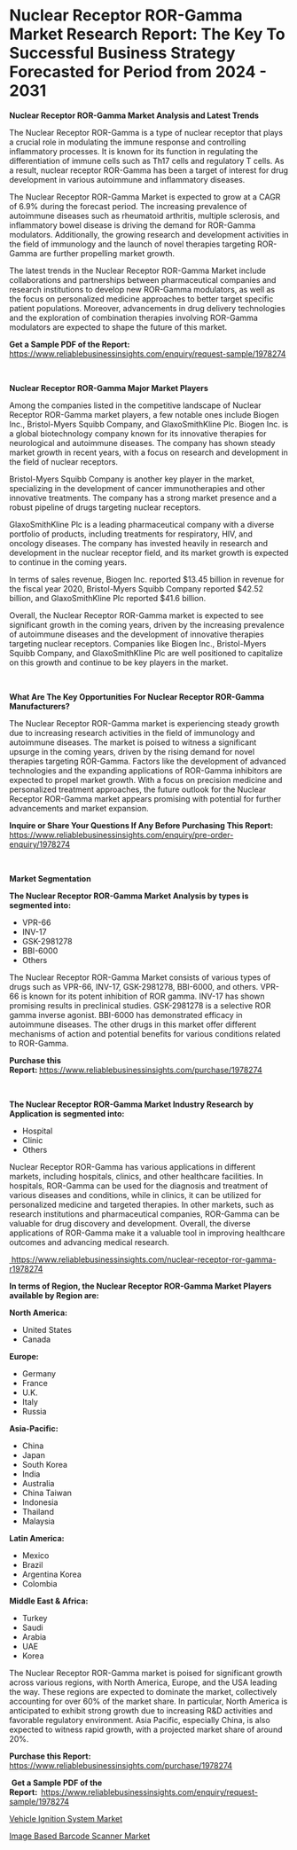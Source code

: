 <p><h1>Nuclear Receptor ROR-Gamma Market Research Report: The Key To Successful Business Strategy Forecasted for Period from 2024 - 2031</h1></p><p><strong>Nuclear Receptor ROR-Gamma Market Analysis and Latest Trends</strong></p>
<p><p>The Nuclear Receptor ROR-Gamma is a type of nuclear receptor that plays a crucial role in modulating the immune response and controlling inflammatory processes. It is known for its function in regulating the differentiation of immune cells such as Th17 cells and regulatory T cells. As a result, nuclear receptor ROR-Gamma has been a target of interest for drug development in various autoimmune and inflammatory diseases.</p><p>The Nuclear Receptor ROR-Gamma Market is expected to grow at a CAGR of 6.9% during the forecast period. The increasing prevalence of autoimmune diseases such as rheumatoid arthritis, multiple sclerosis, and inflammatory bowel disease is driving the demand for ROR-Gamma modulators. Additionally, the growing research and development activities in the field of immunology and the launch of novel therapies targeting ROR-Gamma are further propelling market growth.</p><p>The latest trends in the Nuclear Receptor ROR-Gamma Market include collaborations and partnerships between pharmaceutical companies and research institutions to develop new ROR-Gamma modulators, as well as the focus on personalized medicine approaches to better target specific patient populations. Moreover, advancements in drug delivery technologies and the exploration of combination therapies involving ROR-Gamma modulators are expected to shape the future of this market.</p></p>
<p><strong>Get a Sample PDF of the Report:&nbsp;</strong> <a href="https://www.reliablebusinessinsights.com/enquiry/request-sample/1978274">https://www.reliablebusinessinsights.com/enquiry/request-sample/1978274</a></p>
<p>&nbsp;</p>
<p><strong>Nuclear Receptor ROR-Gamma Major Market Players</strong></p>
<p><p>Among the companies listed in the competitive landscape of Nuclear Receptor ROR-Gamma market players, a few notable ones include Biogen Inc., Bristol-Myers Squibb Company, and GlaxoSmithKline Plc. Biogen Inc. is a global biotechnology company known for its innovative therapies for neurological and autoimmune diseases. The company has shown steady market growth in recent years, with a focus on research and development in the field of nuclear receptors.</p><p>Bristol-Myers Squibb Company is another key player in the market, specializing in the development of cancer immunotherapies and other innovative treatments. The company has a strong market presence and a robust pipeline of drugs targeting nuclear receptors.</p><p>GlaxoSmithKline Plc is a leading pharmaceutical company with a diverse portfolio of products, including treatments for respiratory, HIV, and oncology diseases. The company has invested heavily in research and development in the nuclear receptor field, and its market growth is expected to continue in the coming years.</p><p>In terms of sales revenue, Biogen Inc. reported $13.45 billion in revenue for the fiscal year 2020, Bristol-Myers Squibb Company reported $42.52 billion, and GlaxoSmithKline Plc reported $41.6 billion.</p><p>Overall, the Nuclear Receptor ROR-Gamma market is expected to see significant growth in the coming years, driven by the increasing prevalence of autoimmune diseases and the development of innovative therapies targeting nuclear receptors. Companies like Biogen Inc., Bristol-Myers Squibb Company, and GlaxoSmithKline Plc are well positioned to capitalize on this growth and continue to be key players in the market.</p></p>
<p>&nbsp;</p>
<p><strong>What Are The Key Opportunities For Nuclear Receptor ROR-Gamma Manufacturers?</strong></p>
<p><p>The Nuclear Receptor ROR-Gamma market is experiencing steady growth due to increasing research activities in the field of immunology and autoimmune diseases. The market is poised to witness a significant upsurge in the coming years, driven by the rising demand for novel therapies targeting ROR-Gamma. Factors like the development of advanced technologies and the expanding applications of ROR-Gamma inhibitors are expected to propel market growth. With a focus on precision medicine and personalized treatment approaches, the future outlook for the Nuclear Receptor ROR-Gamma market appears promising with potential for further advancements and market expansion.</p></p>
<p><strong>Inquire or Share Your Questions If Any Before Purchasing This Report:</strong> <a href="https://www.reliablebusinessinsights.com/enquiry/pre-order-enquiry/1978274">https://www.reliablebusinessinsights.com/enquiry/pre-order-enquiry/1978274</a></p>
<p>&nbsp;</p>
<p><strong>Market Segmentation</strong></p>
<p><strong>The Nuclear Receptor ROR-Gamma Market Analysis by types is segmented into:</strong></p>
<p><ul><li>VPR-66</li><li>INV-17</li><li>GSK-2981278</li><li>BBI-6000</li><li>Others</li></ul></p>
<p><p>The Nuclear Receptor ROR-Gamma Market consists of various types of drugs such as VPR-66, INV-17, GSK-2981278, BBI-6000, and others. VPR-66 is known for its potent inhibition of ROR gamma. INV-17 has shown promising results in preclinical studies. GSK-2981278 is a selective ROR gamma inverse agonist. BBI-6000 has demonstrated efficacy in autoimmune diseases. The other drugs in this market offer different mechanisms of action and potential benefits for various conditions related to ROR-Gamma.</p></p>
<p><strong>Purchase this Report:&nbsp;</strong><a href="https://www.reliablebusinessinsights.com/purchase/1978274">https://www.reliablebusinessinsights.com/purchase/1978274</a></p>
<p>&nbsp;</p>
<p><strong>The Nuclear Receptor ROR-Gamma Market Industry Research by Application is segmented into:</strong></p>
<p><ul><li>Hospital</li><li>Clinic</li><li>Others</li></ul></p>
<p><p>Nuclear Receptor ROR-Gamma has various applications in different markets, including hospitals, clinics, and other healthcare facilities. In hospitals, ROR-Gamma can be used for the diagnosis and treatment of various diseases and conditions, while in clinics, it can be utilized for personalized medicine and targeted therapies. In other markets, such as research institutions and pharmaceutical companies, ROR-Gamma can be valuable for drug discovery and development. Overall, the diverse applications of ROR-Gamma make it a valuable tool in improving healthcare outcomes and advancing medical research.</p></p>
<p><a href="https://www.reliablebusinessinsights.com/nuclear-receptor-ror-gamma-r1978274">&nbsp;https://www.reliablebusinessinsights.com/nuclear-receptor-ror-gamma-r1978274</a></p>
<p><strong>In terms of Region, the Nuclear Receptor ROR-Gamma Market Players available by Region are:</strong></p>
<p>
    <p> <strong> North America: </strong>
        <ul>
            <li>United States</li>
            <li>Canada</li>
        </ul>
        </p> 
    <p> <strong> Europe: </strong>
        <ul>
            <li>Germany</li>
            <li>France</li>
            <li>U.K.</li>
            <li>Italy</li>
            <li>Russia</li>
        </ul>
        </p> 
    <p> <strong> Asia-Pacific: </strong>
        <ul>
            <li>China</li>
            <li>Japan</li>
            <li>South Korea</li>
            <li>India</li>
            <li>Australia</li>
            <li>China Taiwan</li>
            <li>Indonesia</li>
            <li>Thailand</li>
            <li>Malaysia</li>
        </ul>
        </p> 
    <p> <strong> Latin America: </strong>
        <ul>
            <li>Mexico</li>
            <li>Brazil</li>
            <li>Argentina Korea</li>
            <li>Colombia</li>
        </ul>
        </p> 
    <p> <strong> Middle East & Africa: </strong>
        <ul>
            <li>Turkey</li>
            <li>Saudi</li>
            <li>Arabia</li>
            <li>UAE</li>
            <li>Korea</li>
        </ul>
    </p>
    </p>
<p><p>The Nuclear Receptor ROR-Gamma market is poised for significant growth across various regions, with North America, Europe, and the USA leading the way. These regions are expected to dominate the market, collectively accounting for over 60% of the market share. In particular, North America is anticipated to exhibit strong growth due to increasing R&D activities and favorable regulatory environment. Asia Pacific, especially China, is also expected to witness rapid growth, with a projected market share of around 20%.</p></p>
<p><strong>Purchase this Report: </strong><a href="https://www.reliablebusinessinsights.com/purchase/1978274">https://www.reliablebusinessinsights.com/purchase/1978274</a></p>
<p>&nbsp;<strong>Get a Sample PDF of the Report:&nbsp;&nbsp;</strong><a href="https://www.reliablebusinessinsights.com/enquiry/request-sample/1978274">https://www.reliablebusinessinsights.com/enquiry/request-sample/1978274</a></p>
<p><strong></strong></p>
<p><p><a href="https://view.publitas.com/reportprime-1/global-vehicle-ignition-system-market-is-projected-to-grow-at-a-cagr-of-13-3-forcasted-for-period-from-2024-to-2031/">Vehicle Ignition System Market</a></p><p><a href="https://github.com/ctanaka235/Market-Research-Report-List-1/blob/main/image-based-barcode-scanner-market.md">Image Based Barcode Scanner Market</a></p></p>